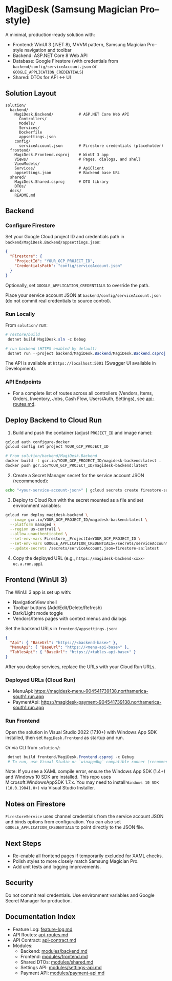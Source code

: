 # MagiDesk (Samsung Magician Pro–style)

A minimal, production-ready solution with:

- Frontend: WinUI 3 (.NET 8), MVVM pattern, Samsung Magician Pro–style navigation and toolbar
- Backend: ASP.NET Core 8 Web API
- Database: Google Firestore (with credentials from `backend/config/serviceAccount.json` or `GOOGLE_APPLICATION_CREDENTIALS`)
- Shared: DTOs for API <-> UI

## Solution Layout

```
solution/
  backend/
    MagiDesk.Backend/           # ASP.NET Core Web API
      Controllers/
      Models/
      Services/
      Dockerfile
      appsettings.json
    config/
      serviceAccount.json       # Firestore credentials (placeholder)
  frontend/
    MagiDesk.Frontend.csproj    # WinUI 3 app
    Views/                      # Pages, dialogs, and shell
    ViewModels/
    Services/                   # ApiClient
    appsettings.json            # Backend base URL
  shared/
    MagiDesk.Shared.csproj      # DTO library
    DTOs/
  docs/
    README.md
```

## Backend

### Configure Firestore

Set your Google Cloud project ID and credentials path in `backend/MagiDesk.Backend/appsettings.json`:

```json
{
  "Firestore": {
    "ProjectId": "YOUR_GCP_PROJECT_ID",
    "CredentialsPath": "config/serviceAccount.json"
  }
}
```

Optionally, set `GOOGLE_APPLICATION_CREDENTIALS` to override the path.

Place your service account JSON at `backend/config/serviceAccount.json` (do not commit real credentials to source control).

### Run Locally

From `solution/` run:

```powershell
# restore/build
 dotnet build MagiDesk.sln -c Debug

# run backend (HTTPS enabled by default)
 dotnet run --project backend/MagiDesk.Backend/MagiDesk.Backend.csproj --launch-profile https
```

The API is available at `https://localhost:5001` (Swagger UI available in Development).

### API Endpoints

- For a complete list of routes across all controllers (Vendors, Items, Orders, Inventory, Jobs, Cash Flow, Users/Auth, Settings), see [api-routes.md](./api-routes.md).

## Deploy Backend to Cloud Run

1. Build and push the container (adjust `PROJECT_ID` and image name):

```bash
gcloud auth configure-docker
gcloud config set project YOUR_GCP_PROJECT_ID

# From solution/backend/MagiDesk.Backend
docker build -t gcr.io/YOUR_GCP_PROJECT_ID/magidesk-backend:latest .
docker push gcr.io/YOUR_GCP_PROJECT_ID/magidesk-backend:latest
```

2. Create a Secret Manager secret for the service account JSON (recommended):

```bash
echo "<your-service-account-json>" | gcloud secrets create firestore-sa --data-file=- --replication-policy=automatic
```

3. Deploy to Cloud Run with the secret mounted as a file and set environment variables:

```bash
gcloud run deploy magidesk-backend \
  --image gcr.io/YOUR_GCP_PROJECT_ID/magidesk-backend:latest \
  --platform managed \
  --region us-central1 \
  --allow-unauthenticated \
  --set-env-vars Firestore__ProjectId=YOUR_GCP_PROJECT_ID \
  --set-env-vars GOOGLE_APPLICATION_CREDENTIALS=/secrets/serviceAccount.json \
  --update-secrets /secrets/serviceAccount.json=firestore-sa:latest
```

4. Copy the deployed URL (e.g., `https://magidesk-backend-xxxx-uc.a.run.app`).

## Frontend (WinUI 3)

The WinUI 3 app is set up with:
- NavigationView shell
- Toolbar buttons (Add/Edit/Delete/Refresh)
- Dark/Light mode toggle
- Vendors/Items pages with context menus and dialogs

Set the backend URLs in `frontend/appsettings.json`:

```json
{
  "Api": { "BaseUrl": "https://<backend-base>" },
  "MenuApi": { "BaseUrl": "https://<menu-api-base>" },
  "TablesApi": { "BaseUrl": "https://<tables-api-base>" }
}
```

After you deploy services, replace the URLs with your Cloud Run URLs.

### Deployed URLs (Cloud Run)

- MenuApi: https://magidesk-menu-904541739138.northamerica-south1.run.app
- PaymentApi: https://magidesk-payment-904541739138.northamerica-south1.run.app

### Run Frontend

Open the solution in Visual Studio 2022 (17.10+) with Windows App SDK installed, then set `MagiDesk.Frontend` as startup and run.

Or via CLI from `solution/`:

```powershell
 dotnet build frontend/MagiDesk.Frontend.csproj -c Debug
 # To run, use Visual Studio or `winappdbg`-compatible runner (recommended to use VS for WinUI 3 apps)
```

Note: If you see a XAML compile error, ensure the Windows App SDK (1.4+) and Windows 10 SDK are installed. This repo uses Microsoft.WindowsAppSDK 1.7.x. You may need to install `Windows 10 SDK (10.0.19041.0+)` via Visual Studio Installer.

## Notes on Firestore

`FirestoreService` uses channel credentials from the service account JSON and binds options from configuration. You can also set `GOOGLE_APPLICATION_CREDENTIALS` to point directly to the JSON file.

## Next Steps

- Re-enable all frontend pages if temporarily excluded for XAML checks.
- Polish styles to more closely match Samsung Magician Pro.
- Add unit tests and logging improvements.

## Security

Do not commit real credentials. Use environment variables and Google Secret Manager for production.

## Documentation Index

- Feature Log: [feature-log.md](./feature-log.md)
- API Routes: [api-routes.md](./api-routes.md)
- API Contract: [api-contract.md](./api-contract.md)
- Modules:
  - Backend: [modules/backend.md](./modules/backend.md)
  - Frontend: [modules/frontend.md](./modules/frontend.md)
  - Shared DTOs: [modules/shared.md](./modules/shared.md)
  - Settings API: [modules/settings-api.md](./modules/settings-api.md)
  - Payment API: [modules/payment-api.md](./modules/payment-api.md)
